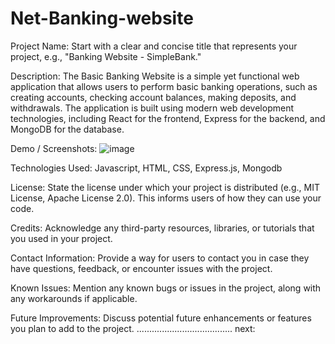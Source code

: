 # Net-Banking-website
Project Name: Start with a clear and concise title that represents your project, e.g., "Banking Website - SimpleBank."

Description: The Basic Banking Website is a simple yet functional web application that allows users to perform basic banking operations, such as creating accounts, checking account balances, making deposits, and withdrawals. The application is built using modern web development technologies, including React for the frontend, Express for the backend, and MongoDB for the database.

Demo / Screenshots: ![image](https://github.com/Prashanthsai525/banking-website/assets/78974924/eee4c982-6cb8-47fe-b865-726d0f9df960)


Technologies Used: Javascript, HTML, CSS, Express.js, Mongodb


License: State the license under which your project is distributed (e.g., MIT License, Apache License 2.0). This informs users of how they can use your code.

Credits: Acknowledge any third-party resources, libraries, or tutorials that you used in your project.

Contact Information: Provide a way for users to contact you in case they have questions, feedback, or encounter issues with the project.

Known Issues: Mention any known bugs or issues in the project, along with any workarounds if applicable.

Future Improvements: Discuss potential future enhancements or features you plan to add to the project.
 ......................................
 next:
